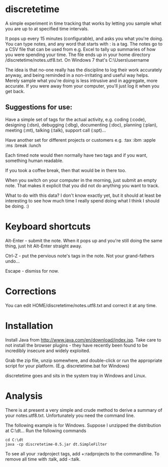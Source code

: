 discretetime
============

A simple experiment in time tracking that works by letting you sample
what you are up to at specified time intervals.

It pops up every 15 minutes (configurable), and asks you what you're
doing. You can type notes, and any word that starts with : is a
tag. The notes go to a CSV file that can be used from e.g. Excel to
tally up summaries of how you were spending your time. The file ends
up in your home directory /discretetime/notes.utf8.txt. On Windows 7
that's C:\Users\username

The idea is that no-one really has the discipline to log their work
accurately anyway, and being reminded in a non-irritating and useful
way helps. Merely sample what you're doing is less intrusive and in
aggregate, more accurate. If you were away from your computer, you'll
just log it when you get back.

Suggestions for use:
--------------------

Have a simple set of tags for the actual activity, e.g. coding
(:code), designing (:dsn), debugging (:dbg), documenting (:doc),
planning (:plan), meeting (:mt), talking (:talk), support call
(:spt)...

Have another set for different projects or customers e.g. :tax :ibm
:apple :ms :break :lunch

Each timed note would then normally have two tags and if you want,
something human readable.

If you took a coffee break, then that would be in there too.

When you switch on your computer in the morning, just submit an empty
note. That makes it explicit that you did not do anything you want to
track.

What to do with this data? I don't know exactly yet, but it should at
least be interesting to see how much time I really spend doing what I
think I should be doing. :)

Keyboard shortcuts
==================

Alt-Enter - submit the note. When it pops up and you're still doing
the same thing, just hit Alt-Enter straight away.

Ctrl-Z - put the pervious note's tags in the note. Not your
grand-fathers undo...

Escape - dismiss for now.

Corrections
===========

You can edit HOME/discretetime/notes.utf8.txt and correct it at any
time.

Installation
============

Install Java from http://www.java.com/en/download/index.jsp. Take care
to not install the browser plugins - they have recently been found to
be incredibly insecure and widely exploited.

Grab the zip file, unzip somewhere, and double-click or run the
appropriate script for your platform. (E.g. discretetime.bat for
Windows)

discretetime goes and sits in the system tray in Windows and Linux.

Analysis
========

There is at present a very simple and crude method to derive a summary
of your notes.utf8.txt. Unfortunately you need the command line.

The following example is for Windows. Suppose I unzipped the
distribution at C:\dt... Run the following commands

    cd C:\dt
    java -cp discretetime-0.5.jar dt.SimpleFilter

To see all your :radproject tags, add +:radprojects to the
commandline. To remove all time with :talk, add -:talk.
